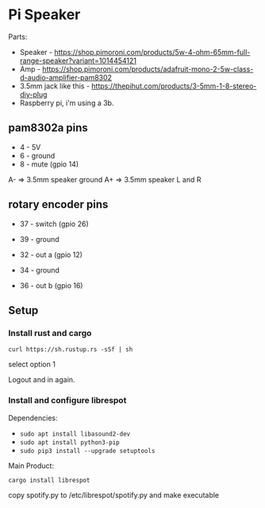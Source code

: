 # Pi Speaker

Parts:

* Speaker - https://shop.pimoroni.com/products/5w-4-ohm-65mm-full-range-speaker?variant=1014454121
* Amp - https://shop.pimoroni.com/products/adafruit-mono-2-5w-class-d-audio-amplifier-pam8302
* 3.5mm jack like this - https://thepihut.com/products/3-5mm-1-8-stereo-diy-plug
* Raspberry pi, i'm using a 3b.


## pam8302a pins

* 4 - 5V
* 6 - ground
* 8 - mute (gpio 14)
 
A- => 3.5mm speaker ground
A+ => 3.5mm speaker L and R

## rotary encoder pins

* 37 - switch (gpio 26)
* 39 - ground

* 32 - out a (gpio 12)
* 34 - ground
* 36 - out b (gpio 16)

## Setup

### Install rust and cargo

`curl https://sh.rustup.rs -sSf | sh`

select option 1

Logout and in again.

### Install and configure librespot

Dependencies:

* `sudo apt install libasound2-dev`
* `sudo apt install python3-pip`
* `sudo pip3 install --upgrade setuptools`


Main Product:

`cargo install librespot`

copy spotify.py to /etc/librespot/spotify.py and make executable








